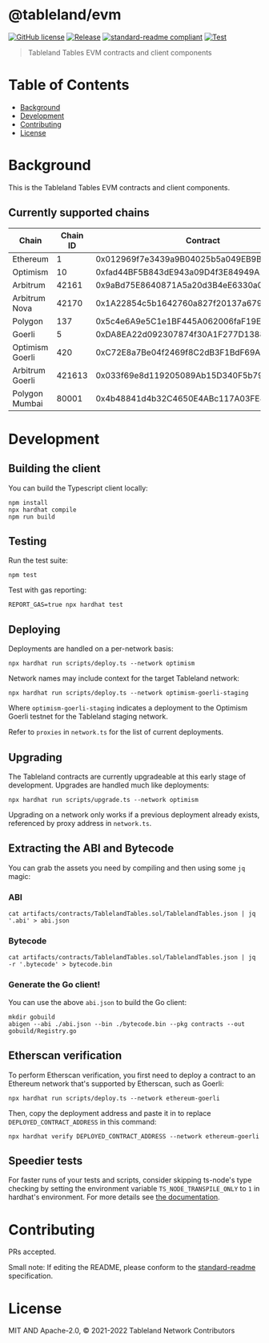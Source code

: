 # @tableland/evm

[![GitHub license](https://img.shields.io/github/license/tablelandnetwork/evm-tableland.svg)](./LICENSE)
[![Release](https://img.shields.io/github/release/tablelandnetwork/evm-tableland.svg)](https://github.com/tablelandnetwork/evm-tableland/releases/latest)
[![standard-readme compliant](https://img.shields.io/badge/standard--readme-OK-green.svg)](https://github.com/RichardLitt/standard-readme)
[![Test](https://github.com/tablelandnetwork/evm-tableland/actions/workflows/test.yml/badge.svg?branch=main)](https://github.com/tablelandnetwork/evm-tableland/actions/workflows/test.yml)

> Tableland Tables EVM contracts and client components

# Table of Contents

- [Background](#background)
- [Development](#development)
- [Contributing](#contributing)
- [License](#license)

# Background

This is the Tableland Tables EVM contracts and client components.

## Currently supported chains

| Chain           | Chain ID | Contract                                   |
| --------------- | -------- | ------------------------------------------ |
| Ethereum        | 1        | 0x012969f7e3439a9B04025b5a049EB9BAD82A8C12 |
| Optimism        | 10       | 0xfad44BF5B843dE943a09D4f3E84949A11d3aa3e6 |
| Arbitrum        | 42161    | 0x9aBd75E8640871A5a20d3B4eE6330a04c962aFfd |
| Arbitrum Nova   | 42170    | 0x1A22854c5b1642760a827f20137a67930AE108d2 |
| Polygon         | 137      | 0x5c4e6A9e5C1e1BF445A062006faF19EA6c49aFeA |
| Goerli          | 5        | 0xDA8EA22d092307874f30A1F277D1388dca0BA97a |
| Optimism Goerli | 420      | 0xC72E8a7Be04f2469f8C2dB3F1BdF69A7D516aBbA |
| Arbitrum Goerli | 421613   | 0x033f69e8d119205089Ab15D340F5b797732f646b |
| Polygon Mumbai  | 80001    | 0x4b48841d4b32C4650E4ABc117A03FE8B51f38F68 |

# Development

## Building the client

You can build the Typescript client locally:

```shell
npm install
npx hardhat compile
npm run build
```

## Testing

Run the test suite:

```shell
npm test
```

Test with gas reporting:

```shell
REPORT_GAS=true npx hardhat test
```

## Deploying

Deployments are handled on a per-network basis:

```shell
npx hardhat run scripts/deploy.ts --network optimism
```

Network names may include context for the target Tableland network:

```shell
npx hardhat run scripts/deploy.ts --network optimism-goerli-staging
```

Where `optimism-goerli-staging` indicates a deployment to the Optimism Goerli testnet for the Tableland staging network.

Refer to `proxies` in `network.ts` for the list of current deployments.

## Upgrading

The Tableland contracts are currently upgradeable at this early stage of development. Upgrades are handled much like deployments:

```shell
npx hardhat run scripts/upgrade.ts --network optimism
```

Upgrading on a network only works if a previous deployment already exists, referenced by proxy address in `network.ts`.

## Extracting the ABI and Bytecode

You can grab the assets you need by compiling and then using some `jq` magic:

### ABI

```shell
cat artifacts/contracts/TablelandTables.sol/TablelandTables.json | jq '.abi' > abi.json
```

### Bytecode

```shell
cat artifacts/contracts/TablelandTables.sol/TablelandTables.json | jq -r '.bytecode' > bytecode.bin
```

### Generate the Go client!

You can use the above `abi.json` to build the Go client:

```shell
mkdir gobuild
abigen --abi ./abi.json --bin ./bytecode.bin --pkg contracts --out gobuild/Registry.go
```

## Etherscan verification

To perform Etherscan verification, you first need to deploy a contract to an Ethereum network that's supported by Etherscan, such as Goerli:

```shell
npx hardhat run scripts/deploy.ts --network ethereum-goerli
```

Then, copy the deployment address and paste it in to replace `DEPLOYED_CONTRACT_ADDRESS` in this command:

```shell
npx hardhat verify DEPLOYED_CONTRACT_ADDRESS --network ethereum-goerli
```

## Speedier tests

For faster runs of your tests and scripts, consider skipping ts-node's type checking by setting the environment variable `TS_NODE_TRANSPILE_ONLY` to `1` in hardhat's environment. For more details see [the documentation](https://hardhat.org/guides/typescript.html#performance-optimizations).

# Contributing

PRs accepted.

Small note: If editing the README, please conform to the
[standard-readme](https://github.com/RichardLitt/standard-readme) specification.

# License

MIT AND Apache-2.0, © 2021-2022 Tableland Network Contributors
